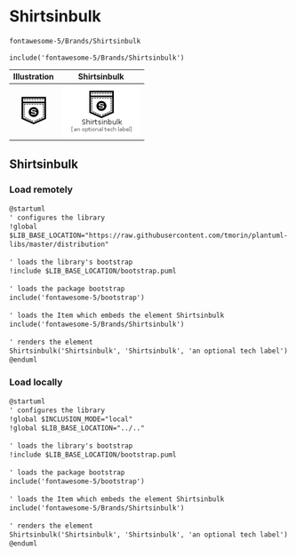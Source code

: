 # Shirtsinbulk


```text
fontawesome-5/Brands/Shirtsinbulk
```

```text
include('fontawesome-5/Brands/Shirtsinbulk')
```



| Illustration | Shirtsinbulk |
| :---: | :---: |
| ![illustration for Illustration](../../fontawesome-5/Brands/Shirtsinbulk.png) | ![illustration for Shirtsinbulk](../../fontawesome-5/Brands/Shirtsinbulk.Local.png) |




## Shirtsinbulk

### Load remotely
```plantuml
@startuml
' configures the library
!global $LIB_BASE_LOCATION="https://raw.githubusercontent.com/tmorin/plantuml-libs/master/distribution"

' loads the library's bootstrap
!include $LIB_BASE_LOCATION/bootstrap.puml

' loads the package bootstrap
include('fontawesome-5/bootstrap')

' loads the Item which embeds the element Shirtsinbulk
include('fontawesome-5/Brands/Shirtsinbulk')

' renders the element
Shirtsinbulk('Shirtsinbulk', 'Shirtsinbulk', 'an optional tech label')
@enduml
```

### Load locally
```plantuml
@startuml
' configures the library
!global $INCLUSION_MODE="local"
!global $LIB_BASE_LOCATION="../.."

' loads the library's bootstrap
!include $LIB_BASE_LOCATION/bootstrap.puml

' loads the package bootstrap
include('fontawesome-5/bootstrap')

' loads the Item which embeds the element Shirtsinbulk
include('fontawesome-5/Brands/Shirtsinbulk')

' renders the element
Shirtsinbulk('Shirtsinbulk', 'Shirtsinbulk', 'an optional tech label')
@enduml
```


